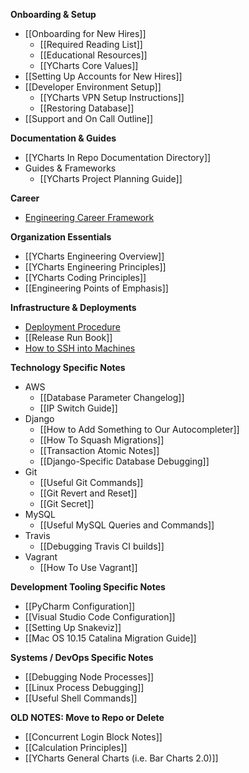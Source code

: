**Onboarding & Setup**
* [[Onboarding for New Hires]]
  * [[Required Reading List]]
  * [[Educational Resources]]
  * [[YCharts Core Values]]
* [[Setting Up Accounts for New Hires]]
* [[Developer Environment Setup]]
  * [[YCharts VPN Setup Instructions]]
  * [[Restoring Database]]
* [[Support and On Call Outline]]

**Documentation & Guides**
* [[YCharts In Repo Documentation Directory]]
* Guides & Frameworks
  * [[YCharts Project Planning Guide]]

**Career**
* [Engineering Career Framework](https://docs.google.com/spreadsheets/d/1A7pXEIr5mzCmh7s5TZ9bStaLDAsz03IoNeQannOa3Q0)

**Organization Essentials**
* [[YCharts Engineering Overview]]
* [[YCharts Engineering Principles]]
* [[YCharts Coding Principles]]
* [[Engineering Points of Emphasis]]

**Infrastructure & Deployments**
* [Deployment Procedure](https://github.com/ycharts/ycharts_systems/wiki/Deploy-and-Hotfix)
* [[Release Run Book]]
* [How to SSH into Machines](https://github.com/ycharts/ycharts_systems/wiki/SSH)

**Technology Specific Notes**
* AWS
  * [[Database Parameter Changelog]]
  * [[IP Switch Guide]]
* Django
  * [[How to Add Something to Our Autocompleter]]
  * [[How To Squash Migrations]]
  * [[Transaction Atomic Notes]]
  * [[Django-Specific Database Debugging]]
* Git
  * [[Useful Git Commands]]
  * [[Git Revert and Reset]]
  * [[Git Secret]]
* MySQL
  * [[Useful MySQL Queries and Commands]]
* Travis
  * [[Debugging Travis CI builds]]
* Vagrant
  * [[How To Use Vagrant]]

**Development Tooling Specific Notes**
* [[PyCharm Configuration]]
* [[Visual Studio Code Configuration]]
* [[Setting Up Snakeviz]]
* [[Mac OS 10.15 Catalina Migration Guide]]

**Systems / DevOps Specific Notes**
* [[Debugging Node Processes]]
* [[Linux Process Debugging]]
* [[Useful Shell Commands]]

**OLD NOTES: Move to Repo or Delete**
* [[Concurrent Login Block Notes]]
* [[Calculation Principles]]
* [[YCharts General Charts (i.e. Bar Charts 2.0)]]